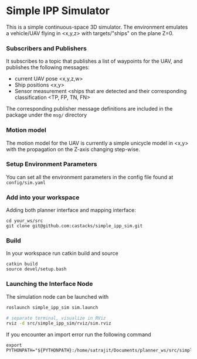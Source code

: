 # Simple IPP Simulator

This is a simple continuous-space 3D simulator. The environment emulates a vehicle/UAV flying in <x,y,z> with targets/"ships" on the plane Z=0. 

### Subscribers and Publishers
It subscribes to a topic that publishes a list of waypoints for the UAV, and publishes the following messages:

- current UAV pose <x,y,z,w>
- Ship positions <x,y>
- Sensor measurement <ships that are detected and their corresponding classification <TP, FP, TN, FN>

The corresponding publisher message definitions are included in the package under the `msg/` directory

### Motion model
The motion model for the UAV is currently a simple unicycle model in <x,y> with the propagation on the Z-axis changing step-wise. 

### Setup Environment Parameters
You can set all the environment parameters in the config file found at `config/sim.yaml`

### Add into your workspace
Adding both planner interface and mapping interface:
```
cd your_ws/src
git clone git@github.com:castacks/simple_ipp_sim.git
```

### Build
In your workspace run catkin build and source
```
catkin build
source devel/setup.bash
```

### Launching the Interface Node
The simulation node can be launched with
```bash
roslaunch simple_ipp_sim sim.launch

# separate terminal, visualize in RViz
rviz -d src/simple_ipp_sim/rviz/sim.rviz
```

If you encounter an import error run the following command
```
export PYTHONPATH="${PYTHONPATH}:/home/satrajit/Documents/planner_ws/src/simple_ipp_sim" 
```
